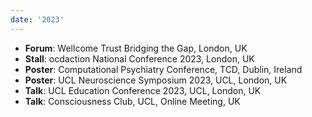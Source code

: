 ```yaml
---
date: '2023'
---
```


- **Forum**: Wellcome Trust Bridging the Gap, London, UK
- **Stall**: ocdaction National Conference 2023, London, UK
- **Poster**: Computational Psychiatry Conference, TCD, Dublin, Ireland
- **Poster**: UCL Neuroscience Symposium 2023, UCL, London, UK
- **Talk**: UCL Education Conference 2023, UCL, London, UK
- **Talk**: Consciousness Club, UCL, Online Meeting, UK
